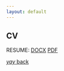 ```yaml
---
layout: default
---
```


## CV

RESUME:
[DOCX](https://suryanshthakur001.github.io/caLt3chKinG/assets/resume.docx)
[PDF](https://suryanshthakur001.github.io/caLt3chKinG/assets/Sanjeev_Bikhchandani.pdf)

[_yay_ back](./)

